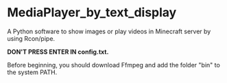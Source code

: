 # MediaPlayer_by_text_display
A Python software to show images or play videos in Minecraft server by using Rcon/pipe.




**DON'T PRESS ENTER IN config.txt.**




Before beginning, you should download Ffmpeg and add the folder "bin" to the system PATH.
